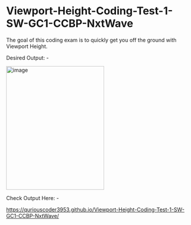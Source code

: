 # Viewport-Height-Coding-Test-1-SW-GC1-CCBP-NxtWave

The goal of this coding exam is to quickly get you off the ground with Viewport Height.

Desired Output: -



<img width="263" height="333" alt="image" src="https://github.com/user-attachments/assets/d885de92-7b42-470c-817e-eae1ee9d642c" />




Check Output Here: -

https://quriouscoder3953.github.io/Viewport-Height-Coding-Test-1-SW-GC1-CCBP-NxtWave/
